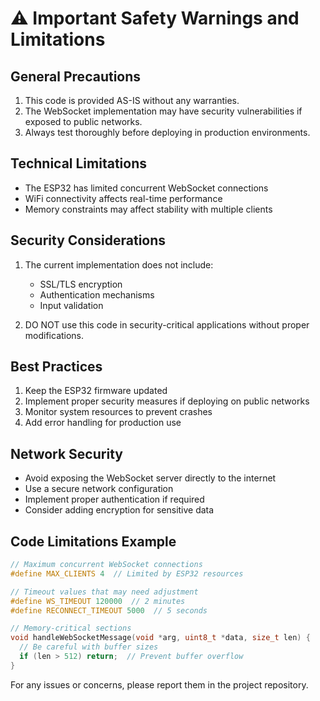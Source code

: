 # ⚠️ Important Safety Warnings and Limitations

## General Precautions
1. This code is provided AS-IS without any warranties.
2. The WebSocket implementation may have security vulnerabilities if exposed to public networks.
3. Always test thoroughly before deploying in production environments.

## Technical Limitations
- The ESP32 has limited concurrent WebSocket connections
- WiFi connectivity affects real-time performance
- Memory constraints may affect stability with multiple clients

## Security Considerations
1. The current implementation does not include:
   - SSL/TLS encryption
   - Authentication mechanisms
   - Input validation
   
2. DO NOT use this code in security-critical applications without proper modifications.

## Best Practices
1. Keep the ESP32 firmware updated
2. Implement proper security measures if deploying on public networks
3. Monitor system resources to prevent crashes
4. Add error handling for production use

## Network Security
- Avoid exposing the WebSocket server directly to the internet
- Use a secure network configuration
- Implement proper authentication if required
- Consider adding encryption for sensitive data

## Code Limitations Example
```cpp
// Maximum concurrent WebSocket connections
#define MAX_CLIENTS 4  // Limited by ESP32 resources

// Timeout values that may need adjustment
#define WS_TIMEOUT 120000  // 2 minutes
#define RECONNECT_TIMEOUT 5000  // 5 seconds

// Memory-critical sections
void handleWebSocketMessage(void *arg, uint8_t *data, size_t len) {
  // Be careful with buffer sizes
  if (len > 512) return;  // Prevent buffer overflow
}
```

For any issues or concerns, please report them in the project repository.

